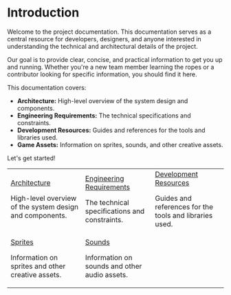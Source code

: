 # Introduction

Welcome to the project documentation. This documentation serves as a central resource for developers, designers, and anyone interested in understanding the technical and architectural details of the project.

Our goal is to provide clear, concise, and practical information to get you up and running. Whether you're a new team member learning the ropes or a contributor looking for specific information, you should find it here.

This documentation covers:

*   **Architecture:** High-level overview of the system design and components.
*   **Engineering Requirements:** The technical specifications and constraints.
*   **Development Resources:** Guides and references for the tools and libraries used.
*   **Game Assets:** Information on sprites, sounds, and other creative assets.

Let's get started!

<table>
    <tr>
        <td>
            <a href="Architeture.md">Architecture</a>
            <p>High-level overview of the system design and components.</p>
        </td>
        <td>
            <a href="Enginnering-Requeriments.md">Engineering Requirements</a>
            <p>The technical specifications and constraints.</p>
        </td>
        <td>
            <a href="ResourcesDev.md">Development Resources</a>
            <p>Guides and references for the tools and libraries used.</p>
        </td>
    </tr>
    <tr>
        <td>
            <a href="Sprites.md">Sprites</a>
            <p>Information on sprites and other creative assets.</p>
        </td>
        <td>
            <a href="Sounds.md">Sounds</a>
            <p>Information on sounds and other audio assets.</p>
        </td>
    </tr>
</table>
